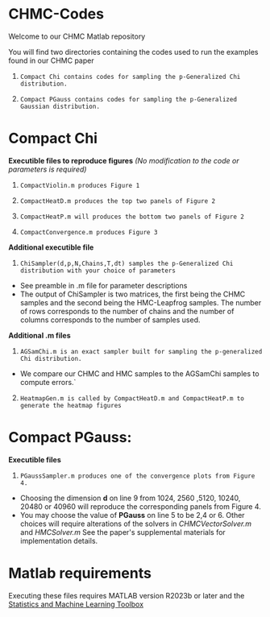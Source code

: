 # CHMC-Codes

Welcome to our CHMC Matlab repository

You will find two directories containing the codes used to run the examples found in our CHMC paper

1. `Compact Chi contains codes for sampling the p-Generalized Chi distribution.` 

2. `Compact PGauss contains codes for sampling the p-Generalized Gaussian distribution.`

# Compact Chi 
**Executible files to reproduce figures** _(No modification to the code or parameters is required)_

1. `CompactViolin.m produces Figure 1`

2. `CompactHeatD.m produces the top two panels of Figure 2`

3. `CompactHeatP.m will produces the bottom two panels of Figure 2`

4. `CompactConvergence.m produces Figure 3`


**Additional executible file**

1. `ChiSampler(d,p,N,Chains,T,dt) samples the p-Generalized Chi distribution with your choice of parameters`  
 - See preamble in .m file for parameter descriptions
 - The output of ChiSampler is two matrices, the first being the CHMC samples and the second being the HMC-Leapfrog samples. The number of rows corresponds to the number of chains and the number of columns corresponds to the number of samples used.

**Additional .m files**
1. `AGSamChi.m is an exact sampler built for sampling the p-generalized Chi distribution.` 
- We compare our CHMC and HMC samples to the AGSamChi samples to compute errors.`

2. `HeatmapGen.m is called by CompactHeatD.m and CompactHeatP.m to generate the heatmap figures`

# Compact PGauss:
**Executible files**

1. `PGaussSampler.m produces one of the convergence plots from Figure 4.`
- Choosing the dimension **d** on line 9 from 1024, 2560 ,5120, 10240, 20480 or 40960 will reproduce the corresponding panels from Figure 4.
- You may choose the value of **PGauss** on line 5 to be 2,4 or 6. Other choices will require alterations of the solvers in _CHMCVectorSolver.m_ and _HMCSolver.m_ See the paper's supplemental materials for implementation details.

# Matlab requirements

Executing these files requires MATLAB version R2023b or later and the [Statistics and Machine Learning Toolbox](https://www.mathworks.com/products/statistics.html)